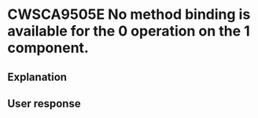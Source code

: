# CWSCA9505E No method binding is available for the 0 operation on the 1 component.

## Explanation

## User response